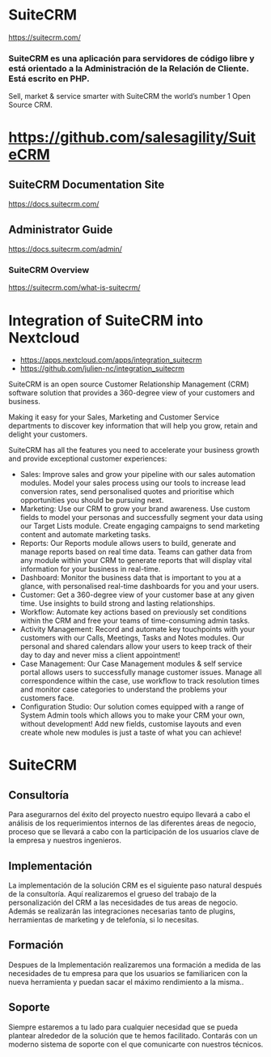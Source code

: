 # SuiteCRM
https://suitecrm.com/ 
### SuiteCRM es una aplicación para servidores de código libre y está orientado a la Administración de la Relación de Cliente. Está escrito en PHP. 
Sell, market & service smarter with SuiteCRM the world’s number 1 Open Source CRM. 
# https://github.com/salesagility/SuiteCRM

## SuiteCRM Documentation Site
https://docs.suitecrm.com/

## Administrator Guide 
https://docs.suitecrm.com/admin/

### SuiteCRM Overview
https://suitecrm.com/what-is-suitecrm/

# Integration of SuiteCRM into Nextcloud 
* https://apps.nextcloud.com/apps/integration_suitecrm 
* https://github.com/julien-nc/integration_suitecrm 


SuiteCRM is an open source Customer Relationship Management (CRM) software solution that provides a 360-degree view of your customers and business.

Making it easy for your Sales, Marketing and Customer Service departments to discover key information that will help you grow, retain and delight your customers.

SuiteCRM has all the features you need to accelerate your business growth and provide exceptional customer experiences:
* Sales: Improve sales and grow your pipeline with our sales automation modules. Model your sales process using our tools to increase lead conversion rates, send personalised quotes and prioritise which opportunities you should be pursuing next.
* Marketing: Use our CRM to grow your brand awareness. Use custom fields to model your personas and successfully segment your data using our Target Lists module. Create engaging campaigns to send marketing content and automate marketing tasks.
* Reports: Our Reports module allows users to build, generate and manage reports based on real time data. Teams can gather data from any module within your CRM to generate reports that will display vital information for your business in real-time.
* Dashboard: Monitor the business data that is important to you at a glance, with personalised real-time dashboards for you and your users.
* Customer: Get a 360-degree view of your customer base at any given time. Use insights to build strong and lasting relationships.
* Workflow: Automate key actions based on previously set conditions within the CRM and free your teams of time-consuming admin tasks.
* Activity Management: Record and automate key touchpoints with your customers with our Calls, Meetings, Tasks and Notes modules. Our personal and shared calendars allow your users to keep track of their day to day and never miss a client appointment!
* Case Management: Our Case Management modules & self service portal allows users to successfully manage customer issues. Manage all correspondence within the case, use workflow to track resolution times and monitor case categories to understand the problems your customers face.
* Configuration Studio: Our solution comes equipped with a range of System Admin tools which allows you to make your CRM your own, without development! Add new fields, customise layouts and even create whole new modules is just a taste of what you can achieve!




# SuiteCRM

## Consultoría
Para asegurarnos del éxito del proyecto nuestro equipo llevará a cabo el análisis de los requerimientos internos de las diferentes áreas de negocio, proceso que se llevará a cabo con la participación de los usuarios clave de la empresa y nuestros ingenieros.
 
## Implementación
La implementación de la solución CRM es el siguiente paso natural después de la consultoría. Aquí realizaremos el grueso del trabajo de la personalización del CRM a las necesidades de tus areas de negocio. Además se realizarán las integraciones necesarias tanto de plugins, herramientas de marketing y de telefonía, si lo necesitas.

## Formación
Despues de la Implementación realizaremos una formación a medida de las necesidades de tu empresa para que los usuarios se familiaricen con la nueva herramienta y puedan sacar el máximo rendimiento a la misma..

## Soporte
Siempre estaremos a tu lado para cualquier necesidad que se pueda plantear alrededor de la solución que te hemos facilitado. Contarás con un moderno sistema de soporte con el que comunicarte con nuestros técnicos.







